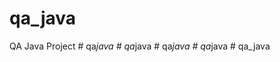 # qa_java
QA Java Project
#   q a _ j a v a  
 #   q a _ j a v a  
 #   q a _ j a v a  
 #   q a _ j a v a  
 #   q a _ j a v a  
 